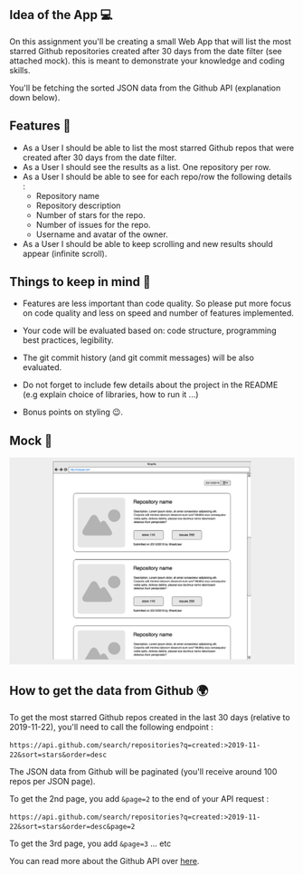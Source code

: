 ## Idea of the App 💻

On this assignment you'll be creating a small Web App that will list the most starred Github repositories created after 30 days from the date filter (see attached mock). this is meant to demonstrate your knowledge and coding skills.

You'll be fetching the sorted JSON data from the Github API (explanation down below).

## Features 🚀

- As a User I should be able to list the most starred Github repos that were created after 30 days from the date filter.
- As a User I should see the results as a list. One repository per row.
- As a User I should be able to see for each repo/row the following details :
  - Repository name
  - Repository description
  - Number of stars for the repo.
  - Number of issues for the repo.
  - Username and avatar of the owner.
- As a User I should be able to keep scrolling and new results should appear (infinite scroll).

## Things to keep in mind 🚨

- Features are less important than code quality. So please put more focus on code quality and less on speed and number of features implemented.
- Your code will be evaluated based on: code structure, programming best practices, legibility.
- The git commit history (and git commit messages) will be also evaluated.
- Do not forget to include few details about the project in the README (e.g explain choice of libraries, how to run it ...)

- Bonus points on styling 😉.

## Mock 🍪

![alt text](https://raw.githubusercontent.com/Imtiyaz-CHOUJAI/coding-challenge/master/mock.png)

## How to get the data from Github 🌍

To get the most starred Github repos created in the last 30 days (relative to 2019-11-22), you'll need to call the following endpoint :

`https://api.github.com/search/repositories?q=created:>2019-11-22&sort=stars&order=desc`

The JSON data from Github will be paginated (you'll receive around 100 repos per JSON page).

To get the 2nd page, you add `&page=2` to the end of your API request :

`https://api.github.com/search/repositories?q=created:>2019-11-22&sort=stars&order=desc&page=2`

To get the 3rd page, you add `&page=3` ... etc

You can read more about the Github API over [here](https://developer.github.com/v3/search/#search-repositories).
